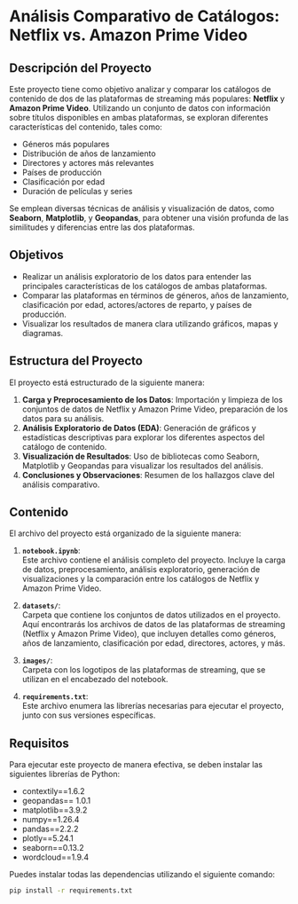 # Análisis Comparativo de Catálogos: Netflix vs. Amazon Prime Video

## Descripción del Proyecto

Este proyecto tiene como objetivo analizar y comparar los catálogos de contenido de dos de las plataformas de streaming más populares: **Netflix** y **Amazon Prime Video**. Utilizando un conjunto de datos con información sobre títulos disponibles en ambas plataformas, se exploran diferentes características del contenido, tales como:

- Géneros más populares
- Distribución de años de lanzamiento
- Directores y actores más relevantes
- Países de producción
- Clasificación por edad
- Duración de películas y series

Se emplean diversas técnicas de análisis y visualización de datos, como **Seaborn**, **Matplotlib**, y **Geopandas**, para obtener una visión profunda de las similitudes y diferencias entre las dos plataformas.

## Objetivos

- Realizar un análisis exploratorio de los datos para entender las principales características de los catálogos de ambas plataformas.
- Comparar las plataformas en términos de géneros, años de lanzamiento, clasificación por edad, actores/actores de reparto, y países de producción.
- Visualizar los resultados de manera clara utilizando gráficos, mapas y diagramas.

## Estructura del Proyecto

El proyecto está estructurado de la siguiente manera:

1. **Carga y Preprocesamiento de los Datos**: Importación y limpieza de los conjuntos de datos de Netflix y Amazon Prime Video, preparación de los datos para su análisis.
2. **Análisis Exploratorio de Datos (EDA)**: Generación de gráficos y estadísticas descriptivas para explorar los diferentes aspectos del catálogo de contenido.
3. **Visualización de Resultados**: Uso de bibliotecas como Seaborn, Matplotlib y Geopandas para visualizar los resultados del análisis.
4. **Conclusiones y Observaciones**: Resumen de los hallazgos clave del análisis comparativo.

## Contenido

El archivo del proyecto está organizado de la siguiente manera:

1. **`notebook.ipynb`**:  
   Este archivo contiene el análisis completo del proyecto. Incluye la carga de datos, preprocesamiento, análisis exploratorio, generación de visualizaciones y la comparación entre los catálogos de Netflix y Amazon Prime Video.

2. **`datasets/`**:  
   Carpeta que contiene los conjuntos de datos utilizados en el proyecto. Aquí encontrarás los archivos de datos de las plataformas de streaming (Netflix y Amazon Prime Video), que incluyen detalles como géneros, años de lanzamiento, clasificación por edad, directores, actores, y más.

3. **`images/`**:  
   Carpeta con los logotipos de las plataformas de streaming, que se utilizan en el encabezado del notebook.

4. **`requirements.txt`**:  
   Este archivo enumera las librerías necesarias para ejecutar el proyecto, junto con sus versiones específicas.

## Requisitos

Para ejecutar este proyecto de manera efectiva, se deben instalar las siguientes librerías de Python:

- contextily==1.6.2
- geopandas== 1.0.1
- matplotlib==3.9.2
- numpy==1.26.4
- pandas==2.2.2
- plotly==5.24.1
- seaborn==0.13.2
- wordcloud==1.9.4

Puedes instalar todas las dependencias utilizando el siguiente comando:

```bash
pip install -r requirements.txt

